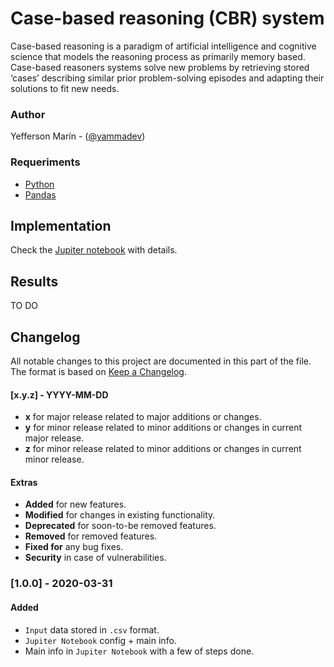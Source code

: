 # Case-based reasoning (CBR) system
Case-based reasoning is a paradigm of artificial intelligence and cognitive science that models the reasoning process as primarily memory based. Case-based reasoners systems solve new problems by retrieving stored ‘cases’ describing similar prior problem-solving episodes and adapting their solutions to fit new needs.

### Author
Yefferson Marín - ([@yammadev](https://github.com/yammadev))

### Requeriments
* [Python](https://python.org)
* [Pandas](https://pandas.pydata.org/)

## Implementation
Check the [Jupiter notebook](cbrs.ipynb) with details.

## Results
TO DO

## Changelog
All notable changes to this project are documented in this part of the file. The format is based on [Keep a Changelog](http://keepachangelog.com/).

#### [x.y.z] - YYYY-MM-DD
- **x** for major release related to major additions or changes.
- **y** for minor release related to minor additions or changes in current major release.
- **z** for minor release related to minor additions or changes in current minor release.

#### Extras
- **Added** for new features.
- **Modified** for changes in existing functionality.
- **Deprecated** for soon-to-be removed features.
- **Removed** for removed features.
- **Fixed for** any bug fixes.
- **Security** in case of vulnerabilities.

### [1.0.0] - 2020-03-31
#### Added
- `Input` data stored in `.csv` format.
- `Jupiter Notebook` config + main info.
- Main info in `Jupiter Notebook` with a few of steps done.
